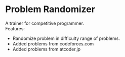 # Problem Randomizer
A trainer for competitive programmer.\
Features:
  - Randomize problem in difficulty range of problems.
  - Added problems from codeforces.com
  - Added problems from atcoder.jp
